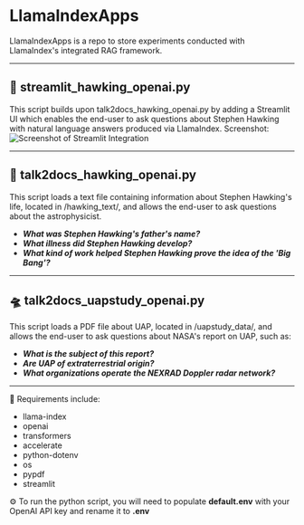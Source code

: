 # LlamaIndexApps
LlamaIndexApps is a repo to store experiments conducted with LlamaIndex's integrated RAG framework.

--------
## :crown: **streamlit_hawking_openai.py**
This script builds upon talk2docs_hawking_openai.py by adding a Streamlit UI which enables the end-user to
ask questions about Stephen Hawking with natural language answers produced via LlamaIndex. Screenshot:
![Screenshot of Streamlit Integration](https://github.com/PlantBasedTendies/LlamaIndexApps/assets/86295293/9e9099e1-fb30-40e9-8420-d3ab1ebb3e23)


--------
## :telescope: **talk2docs_hawking_openai.py**
This script loads a text file containing information about Stephen Hawking's life, located in /hawking_text/, and
allows the end-user to ask questions about the astrophysicist.

* ***What was Stephen Hawking's father's name?***
* ***What illness did Stephen Hawking develop?***
* ***What kind of work helped Stephen Hawking prove the idea of the 'Big Bang'?***

--------

## :flying_saucer: **talk2docs_uapstudy_openai.py**
This script loads a PDF file about UAP, located in /uapstudy_data/, and
allows the end-user to ask questions about NASA's report on UAP, such as:

* ***What is the subject of this report?***
* ***Are UAP of extraterrestrial origin?***
* ***What organizations operate the NEXRAD Doppler radar network?***

--------

:wrench: Requirements include:
* llama-index
* openai
* transformers
* accelerate
* python-dotenv
* os
* pypdf
* streamlit

:gear: To run the python script, you will need to populate **default.env** with your OpenAI API key and rename it to **.env**
